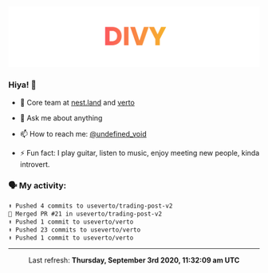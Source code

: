 
![](https://github.com/divy-work/divy-work/raw/master/assets/divy.png)

### Hiya! 👋

- 🔭 Core team at [nest.land](https://github.com/nestdotland/nest.land) and [verto](https://github.com/useverto/verto)

- 💬 Ask me about anything

- 📫 How to reach me: [@undefined_void](https://instagram.com/divy.exe)

- ⚡ Fun fact: I play guitar, listen to music, enjoy meeting new people, kinda introvert.

### 🗣 My activity:

```
⬆️ Pushed 4 commits to useverto/trading-post-v2
🎉 Merged PR #21 in useverto/trading-post-v2
⬆️ Pushed 1 commit to useverto/verto
⬆️ Pushed 23 commits to useverto/verto
⬆️ Pushed 1 commit to useverto/verto
```

------------
<p align="center">Last refresh: <b>Thursday, September 3rd 2020, 11:32:09 am UTC</b></p>
